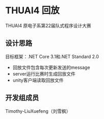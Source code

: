 # THUAI4 回放
THUAI4 原电子系第22届队式程序设计大赛

## 设计思路
目标框架：.NET Core 3.1和.NET Standard 2.0

- 回放文件包含每次更新发送的message
- server运行比赛时生成回放文件
- unity客户端读取回放文件

## 开发组成员
Timothy-LiuXuefeng（刘雪枫）


